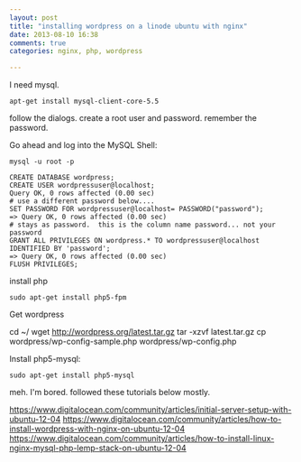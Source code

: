 ```yaml
---
layout: post
title: "installing wordpress on a linode ubuntu with nginx"
date: 2013-08-10 16:38
comments: true
categories: nginx, php, wordpress

---
```


I need mysql.

    apt-get install mysql-client-core-5.5

follow the dialogs.  create a root user and password. remember the password.

Go ahead and log into the MySQL Shell:

    mysql -u root -p

    CREATE DATABASE wordpress;
    CREATE USER wordpressuser@localhost;
    Query OK, 0 rows affected (0.00 sec)
    # use a different password below....
    SET PASSWORD FOR wordpressuser@localhost= PASSWORD("password");
    => Query OK, 0 rows affected (0.00 sec)
    # stays as password.  this is the column name password... not your password
    GRANT ALL PRIVILEGES ON wordpress.* TO wordpressuser@localhost IDENTIFIED BY 'password';
    => Query OK, 0 rows affected (0.00 sec)
    FLUSH PRIVILEGES;

install php

    sudo apt-get install php5-fpm

Get wordpress

cd ~/
wget http://wordpress.org/latest.tar.gz
tar -xzvf latest.tar.gz
cp wordpress/wp-config-sample.php wordpress/wp-config.php

Install php5-mysql:

    sudo apt-get install php5-mysql

meh.  I'm bored.  followed these tutorials below mostly.

https://www.digitalocean.com/community/articles/initial-server-setup-with-ubuntu-12-04
https://www.digitalocean.com/community/articles/how-to-install-wordpress-with-nginx-on-ubuntu-12-04
https://www.digitalocean.com/community/articles/how-to-install-linux-nginx-mysql-php-lemp-stack-on-ubuntu-12-04